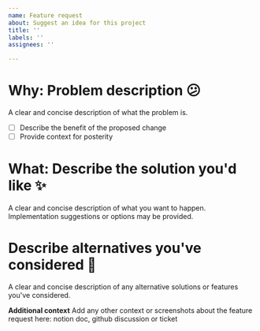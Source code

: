 ```yaml
---
name: Feature request
about: Suggest an idea for this project
title: ''
labels: ''
assignees: ''

---
```


# Why: Problem description :confused:
A clear and concise description of what the problem is. 
- [ ] Describe the benefit of the proposed change
- [ ] Provide context for posterity

# What: Describe the solution you'd like :sparkles:  
A clear and concise description of what you want to happen.
Implementation suggestions or options may be provided.

# Describe alternatives you've considered :thinking:
A clear and concise description of any alternative solutions or features you've considered.

**Additional context**
Add any other context or screenshots about the feature request here: notion doc, github discussion or ticket
